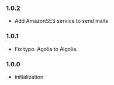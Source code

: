### 1.0.2
- Add AmazonSES service to send mails

### 1.0.1
- Fix typo. Agolia to Algolia.

### 1.0.0
- initialization
